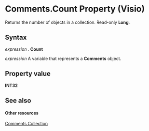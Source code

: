 
# Comments.Count Property (Visio)

Returns the number of objects in a collection. Read-only  **Long**.


## Syntax

 _expression_ . **Count**

 _expression_ A variable that represents a **Comments** object.


## Property value

 **INT32**


## See also


#### Other resources


[Comments Collection](7cd0ee53-6b8d-a03b-ecd6-f6f6dda0f2d4.md)
